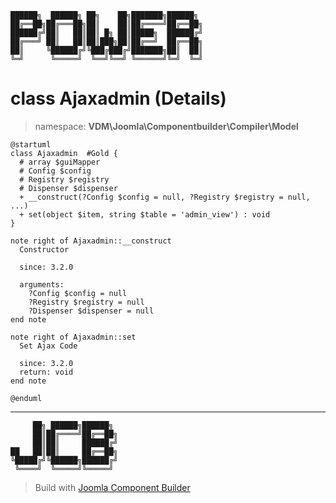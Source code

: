 ```
██████╗  ██████╗ ██╗    ██╗███████╗██████╗
██╔══██╗██╔═══██╗██║    ██║██╔════╝██╔══██╗
██████╔╝██║   ██║██║ █╗ ██║█████╗  ██████╔╝
██╔═══╝ ██║   ██║██║███╗██║██╔══╝  ██╔══██╗
██║     ╚██████╔╝╚███╔███╔╝███████╗██║  ██║
╚═╝      ╚═════╝  ╚══╝╚══╝ ╚══════╝╚═╝  ╚═╝
```
# class Ajaxadmin (Details)
> namespace: **VDM\Joomla\Componentbuilder\Compiler\Model**
```uml
@startuml
class Ajaxadmin  #Gold {
  # array $guiMapper
  # Config $config
  # Registry $registry
  # Dispenser $dispenser
  + __construct(?Config $config = null, ?Registry $registry = null, ...)
  + set(object $item, string $table = 'admin_view') : void
}

note right of Ajaxadmin::__construct
  Constructor

  since: 3.2.0
  
  arguments:
    ?Config $config = null
    ?Registry $registry = null
    ?Dispenser $dispenser = null
end note

note right of Ajaxadmin::set
  Set Ajax Code

  since: 3.2.0
  return: void
end note
 
@enduml
```

---
```
     ██╗ ██████╗██████╗
     ██║██╔════╝██╔══██╗
     ██║██║     ██████╔╝
██   ██║██║     ██╔══██╗
╚█████╔╝╚██████╗██████╔╝
 ╚════╝  ╚═════╝╚═════╝
```
> Build with [Joomla Component Builder](https://git.vdm.dev/joomla/Component-Builder)

